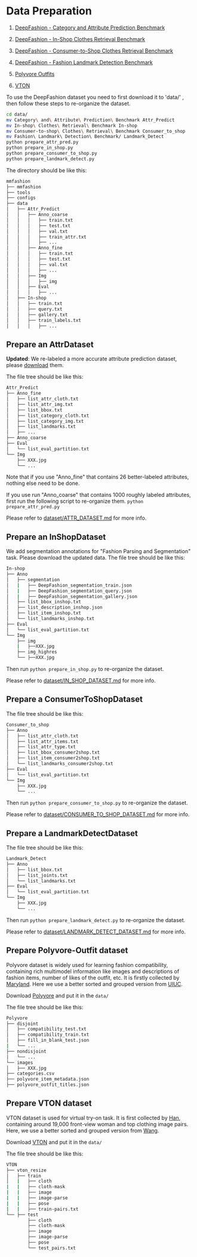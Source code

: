 # Data Preparation

1. [DeepFashion - Category and Attribute Prediction Benchmark](http://mmlab.ie.cuhk.edu.hk/projects/DeepFashion/AttributePrediction.html)

2. [DeepFashion - In-Shop Clothes Retrieval Benchmark](http://mmlab.ie.cuhk.edu.hk/projects/DeepFashion/InShopRetrieval.html)

4. [DeepFashion - Consumer-to-Shop Clothes Retrieval Benchmark](http://mmlab.ie.cuhk.edu.hk/projects/DeepFashion/Consumer2ShopRetrieval.html)

4. [DeepFashion - Fashion Landmark Detection Benchmark](http://mmlab.ie.cuhk.edu.hk/projects/DeepFashion/LandmarkDetection.html)

5. [Polyvore Outfits](https://drive.google.com/file/d/13-J4fAPZahauaGycw3j_YvbAHO7tOTW5/view?usp=sharing)

6. [VTON](https://drive.google.com/file/d/1MxCUvKxejnwWnoZ-KoCyMCXo3TLhRuTo/view)

To use the DeepFashion dataset you need to first download it to 'data/' , then follow these steps to re-organize the dataset.

```sh
cd data/
mv Category\ and\ Attribute\ Prediction\ Benchmark Attr_Predict
mv In-shop\ Clothes\ Retrieval\ Benchmark In-shop
mv Consumer-to-shop\ Clothes\ Retrieval\ Benchmark Consumer_to_shop
mv Fashion\ Landmark\ Detection\ Benchmark/ Landmark_Detect
python prepare_attr_pred.py
python prepare_in_shop.py
python prepare_consumer_to_shop.py
python prepare_landmark_detect.py
```

The directory should be like this:

```sh
mmfashion
├── mmfashion
├── tools
├── configs
├── data
│   ├── Attr_Predict
│   │   ├── Anno_coarse
│   │   │   ├── train.txt
│   │   │   ├── test.txt
│   │   │   ├── val.txt
│   │   │   ├── train_attr.txt
│   │   │   ├── ...
│   │   ├── Anno_fine
│   │   │   ├── train.txt
│   │   │   ├── test.txt
│   │   │   ├── val.txt
│   │   │   ├── ...
│   │   ├── Img
│   │   │   ├── img
│   │   ├── Eval
│   │   │   ├── ...
│   ├── In-shop
│   │   ├── train.txt
│   │   ├── query.txt
│   │   ├── gallery.txt
│   │   ├── train_labels.txt
│   │   │   ├── ...
```

## Prepare an AttrDataset

**Updated**: We re-labeled a more accurate attribute prediction dataset, please [download](https://drive.google.com/drive/folders/19J-FY5NY7s91SiHpQQBo2ad3xjIB42iN?usp=sharing) them.

The file tree should be like this:

```sh
Attr_Predict
├── Anno_fine
│   ├── list_attr_cloth.txt
│   ├── list_attr_img.txt
│   ├── list_bbox.txt
│   ├── list_category_cloth.txt
│   ├── list_category_img.txt
│   ├── list_landmarks.txt
│   ├── ...
├── Anno_coarse
├── Eval
│   └── list_eval_partition.txt
└── Img
    ├── XXX.jpg
    └── ...
```

Note that if you use "Anno_fine" that contains 26 better-labeled attributes, nothing else need to be done.

If you use run "Anno_coarse" that contains 1000 roughly labeled attributes,
 first run the following script to re-organize them.
 `python prepare_attr_pred.py` 

Please refer to [dataset/ATTR_DATASET.md](dataset/ATTR_DATASET.md) for more info.


## Prepare an InShopDataset
We add segmentation annotations for "Fashion Parsing and Segmentation" task. Please download the updated data.
The file tree should be like this:

```sh
In-shop
├── Anno
│   ├── segmentation
│   |   ├── DeepFashion_segmentation_train.json
│   |   ├── DeepFashion_segmentation_query.json
│   |   ├── DeepFashion_segmentation_gallery.json
│   ├── list_bbox_inshop.txt
│   ├── list_description_inshop.json
│   ├── list_item_inshop.txt
│   └── list_landmarks_inshop.txt
├── Eval
│   └── list_eval_partition.txt
└── Img
    ├── img
    |   ├──XXX.jpg
    ├── img_highres
    └── ├──XXX.jpg

```

Then run `python prepare_in_shop.py` to re-organize the dataset.

Please refer to [dataset/IN_SHOP_DATASET.md](dataset/IN_SHOP_DATASET.md) for more info.


## Prepare a ConsumerToShopDataset

The file tree should be like this:

```sh
Consumer_to_shop
├── Anno
│   ├── list_attr_cloth.txt
│   ├── list_attr_items.txt
│   ├── list_attr_type.txt
│   ├── list_bbox_consumer2shop.txt
│   ├── list_item_consumer2shop.txt
│   └── list_landmarks_consumer2shop.txt
├── Eval
│   └── list_eval_partition.txt
└── Img
    ├── XXX.jpg
    └── ...
```

Then run `python prepare_consumer_to_shop.py` to re-organize the dataset.

Please refer to [dataset/CONSUMER_TO_SHOP_DATASET.md](dataset/CONSUMER_TO_SHOP_DATASET.md) for more info.


## Prepare a LandmarkDetectDataset

The file tree should be like this:

```sh
Landmark_Detect
├── Anno
│   ├── list_bbox.txt
│   ├── list_joints.txt
│   └── list_landmarks.txt
├── Eval
│   └── list_eval_partition.txt
└── Img
    ├── XXX.jpg
    └── ...
```

Then run `python prepare_landmark_detect.py` to re-organize the dataset.

Please refer to [dataset/LANDMARK_DETECT_DATASET.md](dataset/LANDMARK_DETECT_DATASET.md) for more info.


## Prepare Polyvore-Outfit dataset
Polyvore dataset is widely used for learning fashion compatibility, containing rich multimodel information like
images and descriptions of fashion items, number of likes of the outfit, etc.
It is firstly collected by [Maryland](https://arxiv.org/pdf/1707.05691.pdf).
Here we use a better sorted and grouped version from [UIUC](https://arxiv.org/pdf/1803.09196.pdf).

Download [Polyvore](https://drive.google.com/file/d/13-J4fAPZahauaGycw3j_YvbAHO7tOTW5/view?usp=sharing)
and put it in the `data/`

The file tree should be like this:

```sh
Polyvore
├── disjoint
│   ├── compatibility_test.txt
│   ├── compatibility_train.txt
│   ├── fill_in_blank_test.json
|   └── ...
├── nondisjoint
│   └── ...
└── images
│   ├── XXX.jpg
├── categories.csv
├── polyvore_item_metadata.json
├── polyvore_outfit_titles.json
```


## Prepare VTON dataset

VTON dataset is used for virtual try-on task. 
It is first collected by [Han](https://arxiv.org/abs/1711.08447), containing around 19,000 front-view woman and top clothing image pairs. 
Here, we use a better sorted and grouped version from [Wang](https://arxiv.org/abs/1807.07688). 

Download [VTON](https://drive.google.com/file/d/1MxCUvKxejnwWnoZ-KoCyMCXo3TLhRuTo/view) 
and put it in the `data/`

The file tree should be like this:

```sh
VTON
├── vton_resize
│   ├── train
│   |   ├── cloth
|   |   ├── cloth-mask
|   |   ├── image
|   |   ├── image-parse
|   |   ├── pose
|   |   ├── train-pairs.txt
└── ├── test
        ├── cloth
        ├── cloth-mask
        ├── image
        ├── image-parse
        ├── pose
        └── test_pairs.txt
```